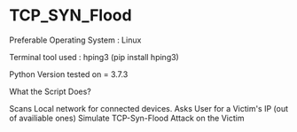 # TCP_SYN_Flood

Preferable Operating System : Linux

Terminal tool used : hping3
                     (pip install hping3)
                     
Python Version tested on = 3.7.3

What the Script Does?

Scans Local network for connected devices.
Asks User for a Victim's IP (out of availiable ones)
Simulate TCP-Syn-Flood Attack on the Victim
